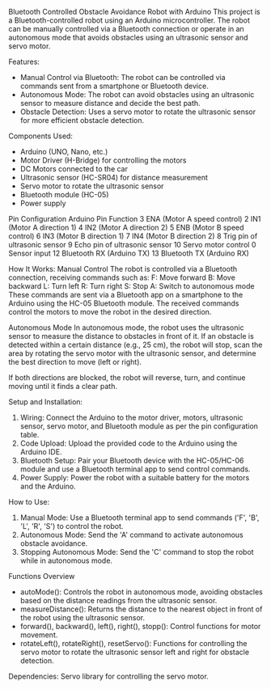Bluetooth Controlled Obstacle Avoidance Robot with Arduino
This project is a Bluetooth-controlled robot using an Arduino microcontroller. The robot can be manually controlled via a Bluetooth connection or operate in an autonomous mode that avoids obstacles using an ultrasonic sensor and servo motor.

Features:
+ Manual Control via Bluetooth: The robot can be controlled via commands sent from a smartphone or Bluetooth device.
+ Autonomous Mode: The robot can avoid obstacles using an ultrasonic sensor to measure distance and decide the best path.
+ Obstacle Detection: Uses a servo motor to rotate the ultrasonic sensor for more efficient obstacle detection.

Components Used:
+ Arduino (UNO, Nano, etc.)
+ Motor Driver (H-Bridge) for controlling the motors
+ DC Motors connected to the car
+ Ultrasonic sensor (HC-SR04) for distance measurement
+ Servo motor to rotate the ultrasonic sensor
+ Bluetooth module (HC-05)
+ Power supply

Pin Configuration
Arduino Pin	Function
3	ENA (Motor A speed control)
2	IN1 (Motor A direction 1)
4	IN2 (Motor A direction 2)
5	ENB (Motor B speed control)
6	IN3 (Motor B direction 1)
7	IN4 (Motor B direction 2)
8	Trig pin of ultrasonic sensor
9	Echo pin of ultrasonic sensor
10	Servo motor control
0	Sensor input
12	Bluetooth RX (Arduino TX)
13	Bluetooth TX (Arduino RX)

How It Works:
Manual Control
The robot is controlled via a Bluetooth connection, receiving commands such as:
F: Move forward
B: Move backward
L: Turn left
R: Turn right
S: Stop
A: Switch to autonomous mode
These commands are sent via a Bluetooth app on a smartphone to the Arduino using the HC-05 Bluetooth module. The received commands control the motors to move the robot in the desired direction.

Autonomous Mode
In autonomous mode, the robot uses the ultrasonic sensor to measure the distance to obstacles in front of it. If an obstacle is detected within a certain distance (e.g., 25 cm), the robot will stop, scan the area by rotating the servo motor with the ultrasonic sensor, and determine the best direction to move (left or right).

If both directions are blocked, the robot will reverse, turn, and continue moving until it finds a clear path.

Setup and Installation:
1. Wiring: Connect the Arduino to the motor driver, motors, ultrasonic sensor, servo motor, and Bluetooth module as per the pin configuration table.
2. Code Upload: Upload the provided code to the Arduino using the Arduino IDE.
3. Bluetooth Setup: Pair your Bluetooth device with the HC-05/HC-06 module and use a Bluetooth terminal app to send control commands.
4. Power Supply: Power the robot with a suitable battery for the motors and the Arduino.

How to Use:
1. Manual Mode: Use a Bluetooth terminal app to send commands ('F', 'B', 'L', 'R', 'S') to control the robot.
2. Autonomous Mode: Send the 'A' command to activate autonomous obstacle avoidance.
3. Stopping Autonomous Mode: Send the 'C' command to stop the robot while in autonomous mode.

Functions Overview
+ autoMode(): Controls the robot in autonomous mode, avoiding obstacles based on the distance readings from the ultrasonic sensor.
+ measureDistance(): Returns the distance to the nearest object in front of the robot using the ultrasonic sensor.
+ forward(), backward(), left(), right(), stopp(): Control functions for motor movement.
+ rotateLeft(), rotateRight(), resetServo(): Functions for controlling the servo motor to rotate the ultrasonic sensor left and right for obstacle detection.

Dependencies:
Servo library for controlling the servo motor.
